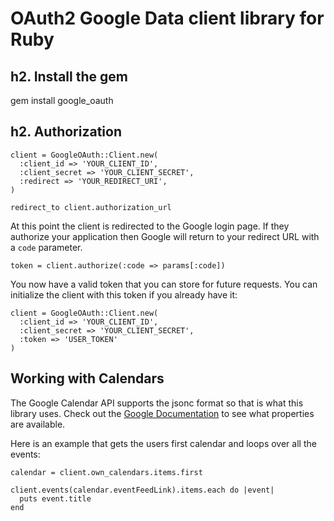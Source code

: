 # OAuth2 Google Data client library for Ruby

## h2. Install the gem

gem install google_oauth

## h2. Authorization

    client = GoogleOAuth::Client.new(
      :client_id => 'YOUR_CLIENT_ID', 
      :client_secret => 'YOUR_CLIENT_SECRET', 
      :redirect => 'YOUR_REDIRECT_URI',
    )

    redirect_to client.authorization_url

At this point the client is redirected to the Google login page.  If they authorize your application then Google will return to your
redirect URL with a <code>code</code> parameter.

    token = client.authorize(:code => params[:code])
    
You now have a valid token that you can store for future requests.  You can initialize the client with this token if you already have it:

    client = GoogleOAuth::Client.new(
      :client_id => 'YOUR_CLIENT_ID', 
      :client_secret => 'YOUR_CLIENT_SECRET', 
      :token => 'USER_TOKEN'
    )

## Working with Calendars

The Google Calendar API supports the jsonc format so that is what this library uses.  Check out the [Google Documentation](http://code.google.com/apis/calendar/data/2.0/developers_guide_protocol.html) to see what properties are available.

Here is an example that gets the users first calendar and loops over all the events:

    calendar = client.own_calendars.items.first

    client.events(calendar.eventFeedLink).items.each do |event|
      puts event.title
    end
